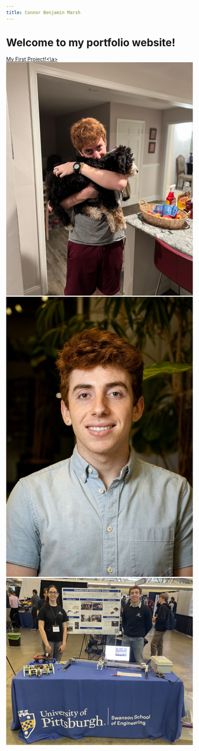 ```yaml
---
title: Connor Benjamin Marsh
---
```

# Welcome to my portfolio website!<br>
<a href="Project1.html">My First Project!<\a>
<img src="assets/images/bellaHug.jpg"><img src="assets/images/ProfessionalHeadshotFreshmanYear.jpg"><img src="assets/images/RoboticsDiscoveryDayOliviaAndMe.jpg">
